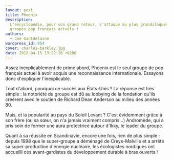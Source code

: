 ```yaml
---
layout: post
title: Phoenix
description:
  L'encyclopédie, pour son grand retour, s'attaque au plus grandiloquent des
  groupes pop français actuels !
authors:
  - Joe Gantdelaine
wordpress_id: 954
cover: charles-barkley.jpg
date: 2012-04-15 13:22:10 +0200
---
```


Assez inexplicablement de prime abord, Phoenix est le seul groupe de pop
français actuel à avoir acquis une reconnaissance internationale. Essayons donc
d'expliquer l'inexplicable.

Tout d'abord, pourquoi ce succès aux États-Unis ? La réponse est très simple :
la notoriété du groupe est dû au lobbying de la fondation qu'ils créèrent avec
le soutien de Richard Dean Anderson au milieu des années 80.

Mais, et la popularité au pays du Soleil Levant ? C'est évidemment grâce à son
frère (ou sa sœur, on n'a jamais vraiment compris…) Andromède, qui a pris soin
de former une aura protectrice autour d'Ikky, le leader du groupe.

Quant à sa réussite en Scandinavie, encore une fois, rien de plus simple :
depuis 1998 que le super-groupe a déménagé de Creys-Malville et a arrêté sa
super-production d'énergie nucléaire, les écologistes nordiques ont accueilli
ces avant-gardistes du développement durable à bras ouverts !
